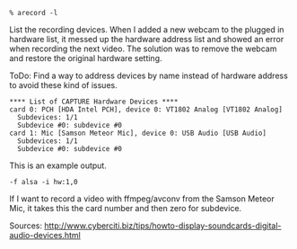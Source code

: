 
    % arecord -l

List the recording devices. When I added a new webcam to the plugged in hardware list, it messed up the hardware address list and showed an error when recording the next video. The solution was to remove the webcam and restore the original hardware setting.

ToDo: Find a way to address devices by name instead of hardware address to avoid these kind of issues.

    **** List of CAPTURE Hardware Devices ****
    card 0: PCH [HDA Intel PCH], device 0: VT1802 Analog [VT1802 Analog]
      Subdevices: 1/1
      Subdevice #0: subdevice #0
    card 1: Mic [Samson Meteor Mic], device 0: USB Audio [USB Audio]
      Subdevices: 1/1
      Subdevice #0: subdevice #0

This is an example output.

    -f alsa -i hw:1,0

If I want to record a video with ffmpeg/avconv from the Samson Meteor Mic, it takes this the card number and then zero for subdevice.

Sources:
http://www.cyberciti.biz/tips/howto-display-soundcards-digital-audio-devices.html
